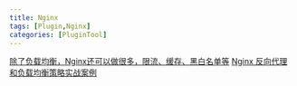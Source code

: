 ```yaml
---
title: Nginx
tags: [Plugin,Nginx]
categories: [PluginTool]
---
```

[除了负载均衡，Nginx还可以做很多，限流、缓存、黑白名单等](https://www.toutiao.com/i6692127248272589315)
[Nginx 反向代理和负载均衡策略实战案例](https://mp.weixin.qq.com/s/ZhNzkNC2Kxs5OnRni21Z5w)

